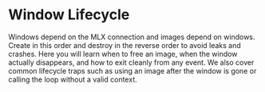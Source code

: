# Window Lifecycle

Windows depend on the MLX connection and images depend on windows. Create in this order and destroy in the reverse order to avoid leaks and crashes. Here you will learn when to free an image, when the window actually disappears, and how to exit cleanly from any event. We also cover common lifecycle traps such as using an image after the window is gone or calling the loop without a valid context.
